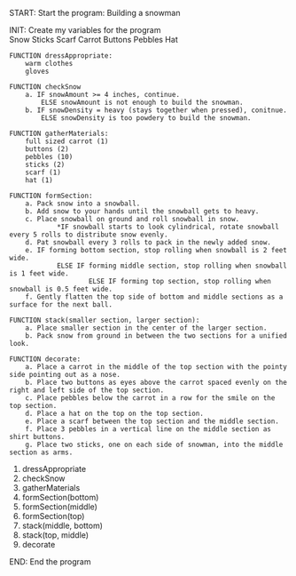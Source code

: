 START: Start the program: Building a snowman

INIT: Create my variables for the program <br>
Snow
Sticks
Scarf
Carrot
Buttons
Pebbles
Hat

    FUNCTION dressAppropriate:
        warm clothes
        gloves
        
    FUNCTION checkSnow
        a. IF snowAmount >= 4 inches, continue.
            ELSE snowAmount is not enough to build the snowman.
        b. IF snowDensity = heavy (stays together when pressed), conitnue.
            ELSE snowDensity is too powdery to build the snowman. 

    FUNCTION gatherMaterials: 
        full sized carrot (1)
        buttons (2)
        pebbles (10)
        sticks (2)
        scarf (1)
        hat (1)

    FUNCTION formSection:
        a. Pack snow into a snowball.
        b. Add snow to your hands until the snowball gets to heavy.
        c. Place snowball on ground and roll snowball in snow.
                *IF snowball starts to look cylindrical, rotate snowball every 5 rolls to distribute snow evenly.
        d. Pat snowball every 3 rolls to pack in the newly added snow.
        e. IF forming bottom section, stop rolling when snowball is 2 feet wide.
                ELSE IF forming middle section, stop rolling when snowball is 1 feet wide.
                        ELSE IF forming top section, stop rolling when snowball is 0.5 feet wide.
        f. Gently flatten the top side of bottom and middle sections as a surface for the next ball.
       
    FUNCTION stack(smaller section, larger section): 
        a. Place smaller section in the center of the larger section.
        b. Pack snow from ground in between the two sections for a unified look.

    FUNCTION decorate:
        a. Place a carrot in the middle of the top section with the pointy side pointing out as a nose.
        b. Place two buttons as eyes above the carrot spaced evenly on the right and left side of the top section.
        c. Place pebbles below the carrot in a row for the smile on the top section.
        d. Place a hat on the top on the top section.
        e. Place a scarf between the top section and the middle section.
        f. Place 3 pebbles in a vertical line on the middle section as shirt buttons.
        g. Place two sticks, one on each side of snowman, into the middle section as arms. 

1. dressAppropriate
2. checkSnow
3. gatherMaterials
4. formSection(bottom)
5. formSection(middle)
6. formSection(top)
7. stack(middle, bottom)
8. stack(top, middle)
9. decorate



END: End the program
